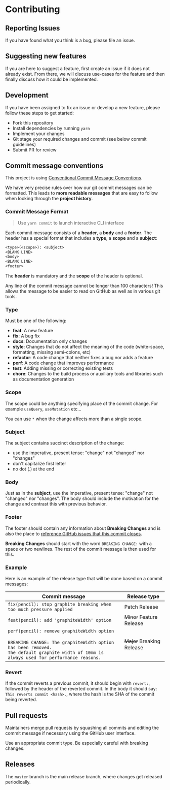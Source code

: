 # Contributing

## Reporting Issues

If you have found what you think is a bug, please file an issue.

## Suggesting new features

If you are here to suggest a feature, first create an issue if it does not
already exist. From there, we will discuss use-cases for the feature and then
finally discuss how it could be implemented.

## Development

If you have been assigned to fix an issue or develop a new feature, please
follow these steps to get started:

- Fork this repository
- Install dependencies by running `yarn`
- Implement your changes
- Git stage your required changes and commit (see below commit guidelines)
- Submit PR for review

## Commit message conventions

This project is using [Conventional Commit Message Conventions](https://www.conventionalcommits.org/en/v1.0.0/).

We have very precise rules over how our git commit messages can be formatted.
This leads to **more readable messages** that are easy to follow when looking
through the **project history**.

### Commit Message Format

> Use `yarn commit` to launch interactive CLI interface

Each commit message consists of a **header**, a **body** and a **footer**.
The header has a special format that includes a **type**, a **scope** and a **subject**:

```txt
<type>(<scope>): <subject>
<BLANK LINE>
<body>
<BLANK LINE>
<footer>
```

The **header** is mandatory and the **scope** of the header is optional.

Any line of the commit message cannot be longer than 100 characters! This allows
the message to be easier to read on GitHub as well as in various git tools.

### Type

Must be one of the following:

- **feat**: A new feature
- **fix**: A bug fix
- **docs**: Documentation only changes
- **style**: Changes that do not affect the meaning of the code (white-space,
  formatting, missing semi-colons, etc)
- **refactor**: A code change that neither fixes a bug nor adds a feature
- **perf**: A code change that improves performance
- **test**: Adding missing or correcting existing tests
- **chore**: Changes to the build process or auxiliary tools and libraries such
  as documentation generation

### Scope

The scope could be anything specifying place of the commit change. For example
`useQuery`, `useMutation` etc...

You can use `*` when the change affects more than a single scope.

### Subject

The subject contains succinct description of the change:

- use the imperative, present tense: "change" not "changed" nor "changes"
- don't capitalize first letter
- no dot (.) at the end

### Body

Just as in the **subject**, use the imperative, present tense: "change" not
"changed" nor "changes". The body should include the motivation for the change
and contrast this with previous behavior.

### Footer

The footer should contain any information about **Breaking Changes** and is also
the place to [reference GitHub issues that this commit closes](https://help.github.com/en/github/managing-your-work-on-github/linking-a-pull-request-to-an-issue).

**Breaking Changes** should start with the word `BREAKING CHANGE:` with a space
or two newlines. The rest of the commit message is then used for this.

### Example

Here is an example of the release type that will be done based on a commit messages:

<!-- markdownlint-disable no-inline-html -->
<!-- markdownlint-disable line-length -->

| Commit message                                                                                                                                                                                   | Release type               |
| ------------------------------------------------------------------------------------------------------------------------------------------------------------------------------------------------ | -------------------------- |
| `fix(pencil): stop graphite breaking when too much pressure applied`                                                                                                                             | Patch Release              |
| `feat(pencil): add 'graphiteWidth' option`                                                                                                                                                       | ~~Minor~~ Feature Release  |
| `perf(pencil): remove graphiteWidth option`<br><br>`BREAKING CHANGE: The graphiteWidth option has been removed.`<br>`The default graphite width of 10mm is always used for performance reasons.` | ~~Major~~ Breaking Release |

<!-- markdownlint-enable no-inline-html -->
<!-- markdownlint-enable line-length -->

### Revert

If the commit reverts a previous commit, it should begin with `revert:`,
followed by the header of the reverted commit. In the body it should say:
`This reverts commit <hash>.`, where the hash is the SHA of the commit being reverted.

## Pull requests

Maintainers merge pull requests by squashing all commits and editing the commit
message if necessary using the GitHub user interface.

Use an appropriate commit type. Be especially careful with breaking changes.

## Releases

The `master` branch is the main release branch, where changes get released periodically.
